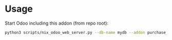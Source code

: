 # Usage

Start Odoo including this addon (from repo root):

```bash
python3 scripts/nix_odoo_web_server.py --db-name mydb --addon purchase_requisition_stock
```
